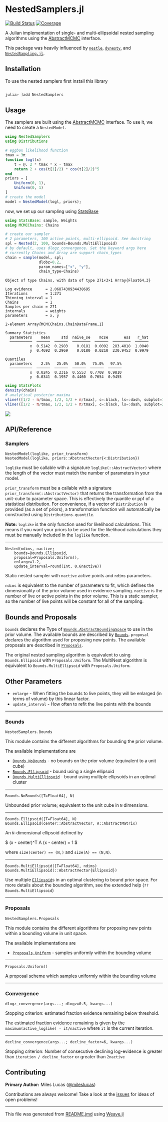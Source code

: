 # NestedSamplers.jl

[![Build Status](https://github.com/turinglang/NestedSamplers.jl/workflows/CI/badge.svg?branch=master)](https://github.com/turinglang/NestedSamplers.jl/actions)
[![Coverage](https://codecov.io/gh/turinglang/NestedSamplers.jl/branch/master/graph/badge.svg)](https://codecov.io/gh/turinglang/NestedSamplers.jl)

A Julian implementation of single- and multi-ellipsoidal nested sampling algorithms using the [AbstractMCMC](https://github.com/turinglang/abstractmcmc.jl) interface.

This package was heavily influenced by [`nestle`](https://github.com/kbarbary/nestle), [`dynesty`](https://github.com/joshspeagle/dynesty), and [`NestedSampling.jl`](https://github.com/kbarbary/NestedSampling.jl).


## Installation

To use the nested samplers first install this library

````julia

julia> ]add NestedSamplers
````




## Usage

The samplers are built using the [AbstractMCMC](https://github.com/turinglang/abstractmcmc.jl) interface. To use it, we need to create a `NestedModel`.


````julia
using NestedSamplers
using Distributions

# eggbox likelihood function
tmax = 3π
function logl(x)
    t = @. 2 * tmax * x - tmax
    return 2 + cos(t[1]/2) * cos(t[2]/2)^5
end
priors = [
    Uniform(0, 1),
    Uniform(0, 1)
]
# create the model
model = NestedModel(logl, priors);
````





now, we set up our sampling using [StatsBase](https://github.com/JuliaStats/StatsBase.jl)

````julia
using StatsBase: sample, Weights
using MCMCChains: Chains

# create our sampler
# 2 parameters, 100 active points, multi-ellipsoid. See docstring
spl = Nested(2, 100, bounds=Bounds.MultiEllipsoid)
# by default, uses dlogz_convergence. Set the keyword args here
# currently Chains and Array are support chain_types
chain = sample(model, spl;
               dlobz=0.2,
               param_names=["x", "y"],
               chain_type=Chains)
````


````
Object of type Chains, with data of type 271×3×1 Array{Float64,3}

Log evidence      = 2.0687430934438695
Iterations        = 1:271
Thinning interval = 1
Chains            = 1
Samples per chain = 271
internals         = weights
parameters        = x, y

2-element Array{MCMCChains.ChainDataFrame,1}

Summary Statistics
  parameters    mean     std  naive_se    mcse       ess   r_hat
  ──────────  ──────  ──────  ────────  ──────  ────────  ──────
           x  0.5142  0.2983    0.0181  0.0092  283.4018  1.0040
           y  0.4692  0.2969    0.0180  0.0210  230.9453  0.9979

Quantiles
  parameters    2.5%   25.0%   50.0%   75.0%   97.5%
  ──────────  ──────  ──────  ──────  ──────  ──────
           x  0.0245  0.2316  0.5553  0.7708  0.9810
           y  0.0341  0.1957  0.4460  0.7654  0.9455
````



````julia
using StatsPlots
density(chain)
# analytical posterior maxima
vline!([1/2 - π/tmax, 1/2, 1/2 + π/tmax], c=:black, ls=:dash, subplot=1)
vline!([1/2 - π/tmax, 1/2, 1/2 + π/tmax], c=:black, ls=:dash, subplot=2)
````


![](docs/figures/README_4_1.png)



## API/Reference

### Samplers

```
NestedModel(loglike, prior_transform)
NestedModel(loglike, priors::AbstractVector{<:Distribution})
```

`loglike` must be callable with a signature `loglike(::AbstractVector)` where the length of the vector must match the number of parameters in your model.

`prior_transform` must be a callable with a signature `prior_transform(::AbstractVector)` that returns the transformation from the unit-cube to parameter space. This is effectively the quantile or ppf of a statistical distribution. For convenience, if a vector of `Distribution` is provided (as a set of priors), a transformation function will automatically be constructed using `Distributions.quantile`.

**Note:** `loglike` is the only function used for likelihood calculations. This means if you want your priors to be used for the likelihood calculations they must be manually included in the `loglike` function.



---

```
Nested(ndims, nactive;
    bounds=Bounds.Ellipsoid,
    proposal=Proposals.Uniform(),
    enlarge=1.2,
    update_interval=round(Int, 0.6nactive))
```

Static nested sampler with `nactive` active points and `ndims` parameters.

`ndims` is equivalent to the number of parameters to fit, which defines the dimensionality of the prior volume used in evidence sampling. `nactive` is the number of live or active points in the prior volume. This is a static sampler, so the number of live points will be constant for all of the sampling.

## Bounds and Proposals

`bounds` declares the Type of [`Bounds.AbstractBoundingSpace`](@ref) to use in the prior volume. The available bounds are described by [`Bounds`](@ref). `proposal` declares the algorithm used for proposing new points. The available proposals are described in [`Proposals`](@ref).

The original nested sampling algorithm is equivalent to using `Bounds.Ellipsoid` with `Proposals.Uniform`. The MultiNest algorithm is equivalent to `Bounds.MultiEllipsoid` with `Proposals.Uniform`.

## Other Parameters

  * `enlarge` - When fitting the bounds to live points, they will be enlarged (in terms of volume) by this linear factor.
  * `update_interval` - How often to refit the live points with the bounds




---
### Bounds

```
NestedSamplers.Bounds
```

This module contains the different algorithms for bounding the prior volume.

The available implementations are

  * [`Bounds.NoBounds`](@ref) - no bounds on the prior volume (equivalent to a unit cube)
  * [`Bounds.Ellipsoid`](@ref) - bound using a single ellipsoid
  * [`Bounds.MultiEllipsoid`](@ref) - bound using multiple ellipsoids in an optimal cluster



---

```
Bounds.NoBounds([T=Float64], N)
```

Unbounded prior volume; equivalent to the unit cube in `N` dimensions.



---

```
Bounds.Ellipsoid([T=Float64], N)
Bounds.Ellipsoid(center::AbstractVector, A::AbstractMatrix)
```

An `N`-dimensional ellipsoid defined by

$ (x - center)^T A (x - center) = 1 $

where `size(center) == (N,)` and `size(A) == (N,N)`.



---

```
Bounds.MultiEllipsoid([T=Float64], ndims)
Bounds.MultiEllipsoid(::AbstractVector{Ellipsoid})
```

Use multiple [`Ellipsoid`](@ref)s in an optimal clustering to bound prior space. For more details about the bounding algorithm, see the extended help (`??Bounds.MultiEllipsoid`)




---
### Proposals


```
NestedSamplers.Proposals
```

This module contains the different algorithms for proposing new points within a bounding volume in unit space.

The available implementations are

  * [`Proposals.Uniform`](@ref) - samples uniformly within the bounding volume



---

```
Proposals.Uniform()
```

A proposal scheme which samples uniformly within the bounding volume



---
### Convergence

```
dlogz_convergence(args...; dlogz=0.5, kwargs...)
```

Stopping criterion: estimated fraction evidence remaining below threshold.

The estimated fraction evidence remaining is given by the `maximum(active_loglike) - it/nactive` where `it` is the current iteration.



---

```
decline_convergence(args...; decline_factor=6, kwargs...)
```

Stopping criterion: Number of consecutive declining log-evidence is greater than `iteration / decline_factor` or greater than `2nactive`




## Contributing
**Primary Author:** Miles Lucas ([@mileslucas](https://github.com/mileslucas))

Contributions are always welcome! Take a look at the [issues](https://github.com/turinglang/nestedsamplers.jl/issues) for ideas of open problems!

---

This file was generated from [README.jmd](docs/README.jmd) using [Weave.jl](https://github.com/JunoLab/Weave.jl)
